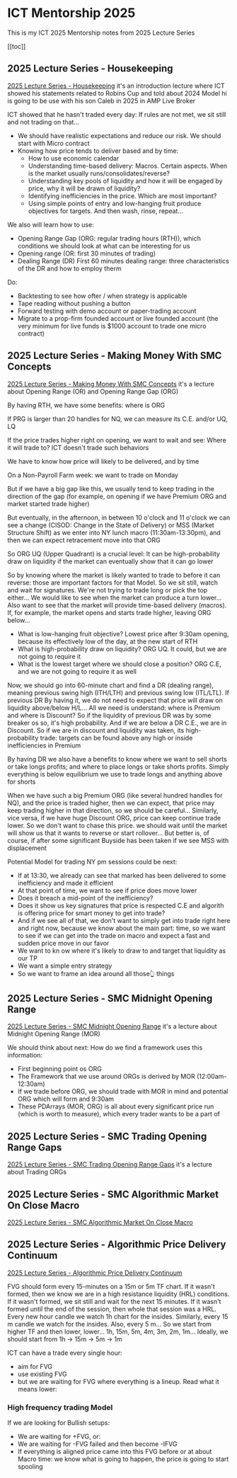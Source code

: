 # ICT Mentorship 2025
This is my ICT 2025 Mentorship notes from 2025 Lecture Series

[[toc]]

## 2025 Lecture Series - Housekeeping
[2025 Lecture Series - Housekeeping](https://youtu.be/6wt3xy34bNk) it's an introduction lecture where ICT showed his
statements related to Robins Cup and told about 2024 Model hi is going to be use with his son Caleb in 2025 in AMP Live
Broker

ICT showed that he hasn't traded every day:
If rules are not met, we sit still and not trading on that...

- We should have realistic expectations and reduce our risk. We should start with Micro contract
- Knowing how price tends to deliver based and by time:
  - How to use economic calendar
  - Understanding time-based delivery: Macros. Certain aspects. When is the market usually runs/consolidates/reverse?
  - Understanding key pools of liquidity and how it will be engaged by price, why it will be drawn of liquidity?
  - Identifying inefficiencies in the price. Which are most important?
  - Using simple points of entry and low-hanging fruit produce objectives for targets. And then wash, rinse, repeat...

We also will learn how to use:
- Opening Range Gap (ORG: regular trading hours (RTH)), which conditions we should look at what can be interesting for us
- Opening range (OR: first 30 minutes of trading)
- Dealing Range (DR) First 60 minutes dealing range: three characteristics of the DR and how to employ therm

Do:
- Backtesting to see how ofter / when strategy is applicable
- Tape reading without pushing a button
- Forward testing with demo account or paper-trading account
- Migrate to a prop-firm founded account or live founded account (the very minimum for live funds is $1000 account to
  trade one micro contract)

## 2025 Lecture Series - Making Money With SMC Concepts
[2025 Lecture Series - Making Money With SMC Concepts]() it's a lecture about Opening Range (OR) and Opening Range Gap
(ORG)

By having RTH, we have some benefits: where is ORG

If PRG is larger than 20 handles for NQ, we can measure its C.E. and/or UQ, LQ

If the price trades higher right on opening, we want to wait and see: Where it will trade to? ICT doesn't trade such
behaviors

We have to know how price will likely to be delivered, and by time

On a Non-Payroll Farm week: we want to trade on Monday

But if we have a big gap like this, we usually tend to keep trading in the direction of the gap
(for example, on opening if we have Premium ORG and market started trade higher)

But eventually, in the afternoon, in between 10 o'clock and 11 o'clock we can see a change (CISOD: Change in the State
of Delivery) or MSS (Market Structure Shift) as we enter into NY lunch macro (11:30am-13:30pm), and then we can expect
retracement move into that ORG

So ORG UQ (Upper Quadrant) is a crucial level: It can be high-probability draw on liquidity if the market can
eventually show that it can go lower

So by knowing where the market is likely wanted to trade to before it can reverse: those are important factors for that
Model. So we sit still, watch and wait for signatures. We're not trying to trade long or pick the top either... We
would like to see when the market can produce a turn lower... Also want to see that the market will provide time-based
delivery (macros). If, for example, the market opens and starts trade higher, leaving ORG below...
- What is low-hanging fruit objective? Lowest price after 9:30am opening, because its effectively low of the day, at
  the new start of RTH
- What is high-probability draw on liquidity? ORG UQ. It could, but we are not going to require it
- What is the lowest target where we should close a position? ORG C.E, and we are not going to require it as well

Now, we should go into 60-minute chart and find a DR (dealing range), meaning previous swing high (ITH/LTH) and
previous swing low (ITL/LTL). If previous DR By having it, we do not need to expect that price will draw on liquidity
above/below H/L... All we need is understand: where is Premium and where is Discount? So if the liquidity of previous
DR was by some breaker os so, it's high probability. And if we are below a DR C.E., we are in Discount.
So if we are in discount and liquidity was taken, its high-probability trade: targets can be found above any high or
inside inefficiencies in Premium

By having DR we also have a benefits to know where we want to sell shorts or take longs profits; and where to place
longs or take shorts profits. Simply everything is below equilibrium we use to trade longs and anything above for
shorts

When we have such a big Premium ORG (like several hundred handles for NQ), and the price is traded higher, then we can
expect, that price may keep trading higher in that direction, so we should be careful...
Similarly, vice versa, if we have huge Discount ORG, price can keep continue trade lower.
So we don't want to chase this price. we should wait until the market will show us that it wants to reverse or start
rollover... But better is, of course, if after some significant Buyside has been taken if we see MSS with displacement

Potential Model for trading NY pm sessions could be next:
- If at 13:30, we already can see that marked has been delivered to some inefficiency and made it efficient
- At that point of time, we want to see if price does move lower
- Does it breach a mid-point of the inefficiency?
- Does it show us key signatures that price is respected C.E and algorith is offering price for smart money to get into
  trade?
- And if we see all of that, we don't want to simply get into trade right here and right now, because we know about the
  main part: time, so we want to see if we can get into the trade on macro and expect a fast and sudden price move in
  our favor
- We want to kn ow where it's likely to draw to and target that liquidity as our TP
- We want a simple entry strategy
- So we want to frame an idea around all those👆 things

## 2025 Lecture Series - SMC Midnight Opening Range
[2025 Lecture Series - SMC Midnight Opening Range](https://youtu.be/Z0VYZoaTIKE) it's a lecture about Midnight Opening
Range (MOR)

We should think about next: How do we find a framework uses this information:
- First beginning point os ORG
- The Framework that we use around ORGs is derived by MOR (12:00am-12:30am)
- If we trade before ORG, we should trade with MOR in mind and potential ORG which will form and 9:30am
- These PDArrays (MOR, ORG) is all about every significant price run (which is worth to measure), which every trader
  wants to be a part of

## 2025 Lecture Series - SMC Trading Opening Range Gaps
[2025 Lecture Series - SMC Trading Opening Range Gaps](https://youtu.be/pM8oWrcIJqU) it's a lecture about Trading ORGs

## 2025 Lecture Series - SMC Algorithmic Market On Close Macro
[2025 Lecture Series - SMC Algorithmic Market On Close Macro](https://youtu.be/hc9SDgW93gc)

## 2025 Lecture Series - Algorithmic Price Delivery Continuum
[2025 Lecture Series - Algorithmic Price Delivery Continuum](https://youtu.be/vgG9JAKwng4)

FVG should form every 15-minutes on a 15m or 5m TF chart.
If it wasn't formed, then we know we are in a high resistance liquidity (HRL) conditions.
If it wasn't formed, we sit still and wait for the next 15 minutes.
If it wasn't formed until the end of the session, then whole that session was a HRL.
Every new hour candle we watch 1h chart for the insides.
Similarly, every 15 m candle we watch for the insides.
Also, every 5 m...
So we start from higher TF and then lower, lower...
1h, 15m, 5m, 4m, 3m, 2m, 1m...
Ideally, we should start from 1h → 15m → 5m → 1m

ICT can have a trade every single hour:
- aim for FVG
- use existing FVG
- but we are waiting for FVG where everything is a lineup. Read what it means lower:

### High frequency trading Model
If we are looking for Bullish setups:
- We are waiting for +FVG, or:
- We are waiting for -FVG failed and then become -IFVG
- If everything is aligned price came into this FVG before or at about Macro time: we know what is going to happen, the
  price is going to start spooling
